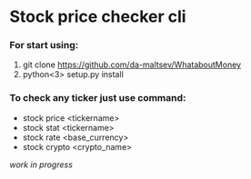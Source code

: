 # Stock price checker cli
### For start using:
1. git clone https://github.com/da-maltsev/WhataboutMoney
2. python\<3> setup.py install


### To check any ticker just use command:
- stock price \<tickername>
- stock stat \<tickername>
- stock rate \<base_currency>
- stock crypto \<crypto_name>

_work in progress_
